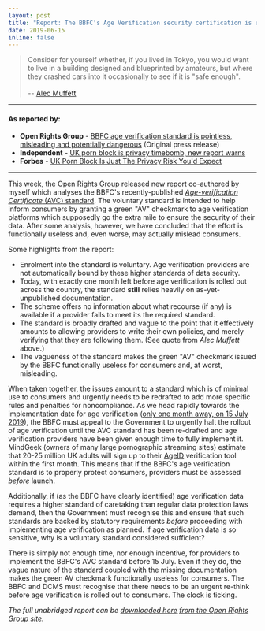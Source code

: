 ```yaml
---
layout: post
title: "Report: The BBFC's Age Verification security certification is useless for consumers"
date: 2019-06-15
inline: false
---
```

> Consider for yourself whether, if you lived in Tokyo, you would want to live in a building designed and blueprinted by amateurs, but where they crashed cars into it occasionally to see if it is "safe enough". <br><br> -- [Alec Muffett](https://twitter.com/AlecMuffett/status/1121733258327285760)

***
#### As reported by:
* **Open Rights Group** - [BBFC age verification standard is pointless, misleading and potentially dangerous](https://www.openrightsgroup.org/press/releases/2019/org-report:-bbfc-age-verification-standard-is-pointless,-misleading-and-potentially-dangerous) (Original press release)
* **Independent** - [UK porn block is privacy timebomb, new report warns](https://www.independent.co.uk/life-style/gadgets-and-tech/news/uk-porn-ban-when-date-privacy-websites-vpn-a8956941.html)
* **Forbes** - [UK Porn Block Is Just The Privacy Risk You'd Expect](https://www.forbes.com/sites/emmawoollacott/2019/06/14/uk-porn-block-is-just-the-privacy-risk-youd-expect/)

***
This week, the Open Rights Group released new report co-authored by myself which analyses the BBFC's recently-published [_Age-verification Certificate_ (AVC) standard](https://www.ageverificationregulator.com/av-certification). The voluntary standard is intended to help inform consumers by granting a green "AV" checkmark to age verification platforms which supposedly go the extra mile to ensure the security of their data. After some analysis, however, we have concluded that the effort is functionally useless and, even worse, may actually mislead consumers.

Some highlights from the report:
* Enrolment into the standard is voluntary. Age verification providers are not automatically bound by these higher standards of data security.
* Today, with exactly one month left before age verification is rolled out across the country, the standard **still** relies heavily on as-yet-unpublished documentation.
* The scheme offers no information about what recourse (if any) is available if a provider fails to meet its the required standard.
* The standard is broadly drafted and vague to the point that it effectively amounts to allowing providers to write their own policies, and merely verifying that they are following them. (See quote from _Alec Muffett_ above.)
* The vagueness of the standard makes the green "AV" checkmark issued by the BBFC functionally useless for consumers and, at worst, misleading.

When taken together, the issues amount to a standard which is of minimal use to consumers and urgently needs to be redrafted to add more specific rules and penalties for noncompliance. As we head rapidly towards the implementation date for age verification ([only one month away, on 15 July 2019](https://www.gov.uk/government/news/age-verification-for-online-pornography-to-begin-in-july)), the BBFC must appeal to the Government to urgently halt the rollout of age verification until the AVC standard has been re-drafted and age verification providers have been given enough time to fully implement it. MindGeek (owners of many large pornographic streaming sites) estimate that 20-25 million UK adults will sign up to their [AgeID](https://www.ageid.com/) verification tool within the first month. This means that if the BBFC's age verification standard is to properly protect consumers, providers must be assessed _before_ launch.

Additionally, if (as the BBFC have clearly identified) age verification data requires a higher standard of caretaking than regular data protection laws demand, then the Government must recognise this and ensure that such standards are backed by statutory requirements _before_ proceeding with implementing age verification as planned. If age verification data is so sensitive, why is a voluntary standard considered sufficient?

There is simply not enough time, nor enough incentive, for providers to implement the BBFC's AVC standard before 15 July. Even if they do, the vague nature of the standard coupled with the missing documentation makes the green AV checkmark functionally useless for consumers. The BBFC and DCMS must recognise that there needs to be an urgent re-think before age verification is rolled out to consumers. The clock is ticking.

_The full unabridged report can be [downloaded here from the Open Rights Group site](https://www.openrightsgroup.org/assets/files/reports/report_pdfs/AV_Security_Standard_Analysis_2.pdf)._